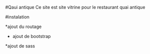#Qaui antique 
Ce site est site vitrine  pour le restaurant quai antique 

#instalation 

*ajout du routage 

* ajout de bootstrap



*ajout de sass



